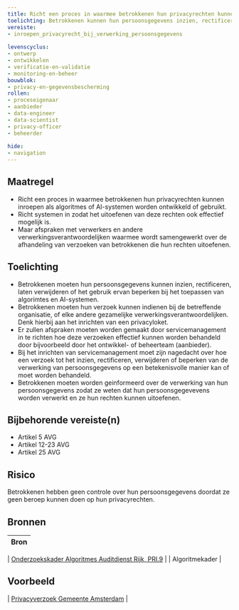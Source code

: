 ```yaml
---
title: Richt een proces in waarmee betrokkenen hun privacyrechten kunnen uitoefenen als algoritmes of AI-systemen op basis van deze gegevens worden ontwikkeld of gebruikt.
toelichting: Betrokkenen kunnen hun persoonsgegevens inzien, rectificeren, laten verwijderen of het gebruik ervan beperken bij het toepassen van algorimtes en AI-systemen.  
vereiste:
- inroepen_privacyrecht_bij_verwerking_persoonsgegevens
  
levenscyclus:
- ontwerp
- ontwikkelen
- verificatie-en-validatie
- monitoring-en-beheer
bouwblok:
- privacy-en-gegevensbescherming
rollen:
- proceseigenaar
- aanbieder
- data-engineer
- data-scientist
- privacy-officer
- beheerder
  
hide:
- navigation
---
```


<!-- tags -->

## Maatregel

- Richt een proces in waarmee betrokkenen hun privacyrechten kunnen inroepen als algoritmes of AI-systemen worden ontwikkeld of gebruikt.
- Richt systemen in zodat het uitoefenen van deze rechten ook effectief mogelijk is.
- Maar afspraken met verwerkers en andere verwerkingsverantwoordelijken waarmee wordt samengewerkt over de afhandeling van verzoeken van betrokkenen die hun rechten uitoefenen.

## Toelichting

- Betrokkenen moeten hun persoonsgegevens kunnen inzien, rectificeren, laten verwijderen of het gebruik ervan beperken bij het toepassen van algorimtes en AI-systemen.
- Betrokkenen moeten hun verzoek kunnen indienen bij de betreffende organisatie, of elke andere gezamelijke verwerkingsverantwoordelijken. Denk hierbij aan het inrichten van een privacyloket.
- Er zullen  afspraken moeten worden gemaakt door servicemanagement in te richten hoe deze verzoeken effectief kunnen worden behandeld door bijvoorbeeld door het ontwikkel- of beheerteam (aanbieder).
- Bij het inrichten van  servicemanagement moet zijn nagedacht over hoe een verzoek tot het inzien, rectificeren, verwijderen of beperken van de verwerking van persoonsgegevens op een betekenisvolle manier kan of moet worden behandeld.
- Betrokkenen moeten worden geinformeerd over de verwerking van hun persoonsgegevens zodat ze weten dat hun persoonsgegevevens worden verwerkt en ze hun rechten kunnen uitoefenen.
  
## Bijbehorende vereiste(n)

- Artikel 5 AVG
- Artikel 12-23 AVG
- Artikel 25 AVG
<!-- list_vereisten_on_maatregelen_page -->

## Risico
Betrokkenen hebben geen controle over hun persoonsgegevens doordat ze geen beroep kunnen doen op hun privacyrechten. 

## Bronnen
| Bron                                                                                                                                                                     |
|--------------------------------------------------------------------------------------------------------------------------------------------------------------------------|

| [Onderzoekskader Algoritmes Auditdienst Rijk, PRI.9](https://www.rijksoverheid.nl/documenten/rapporten/2023/07/11/onderzoekskader-algoritmes-adr-2023)                    |
| Algoritmekader | 

## Voorbeeld

| [Privacyverzoek Gemeente Amsterdam](https://formulieren.amsterdam.nl/TriplEforms/DirectRegelen/formulier/nl-NL/evAmsterdam/Privacy.aspx/fPrivacyVerzoek) |

